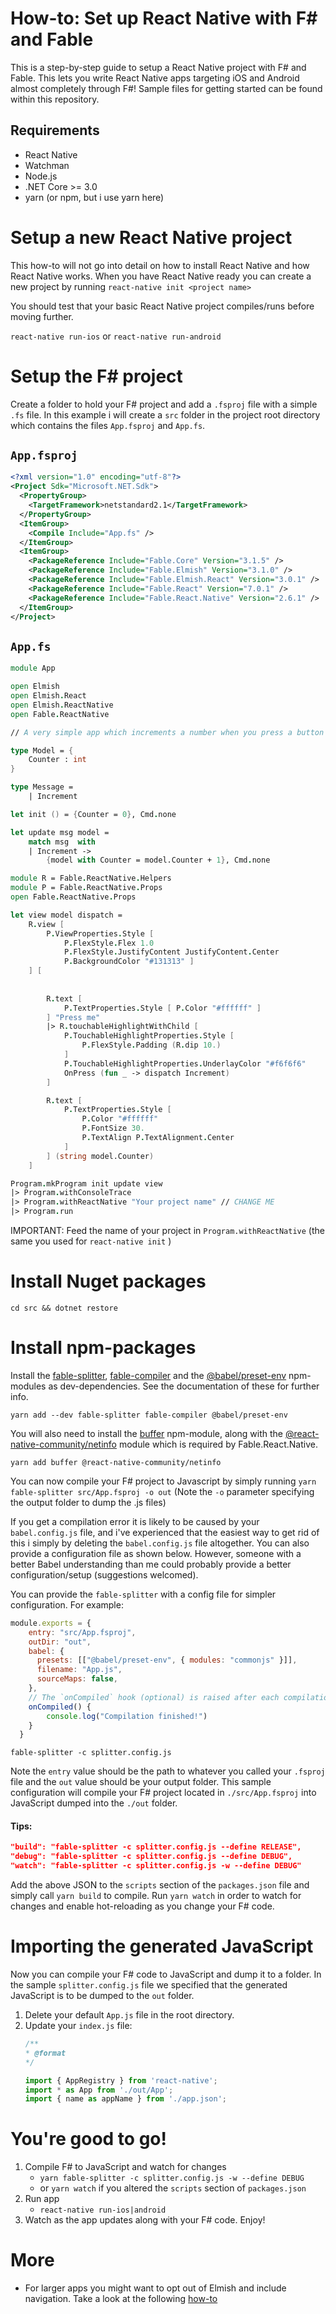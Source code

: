 # How-to: Set up React Native with F# and Fable

This is a step-by-step guide to setup a React Native project with F# and Fable. This lets you write React Native apps targeting iOS and Android almost completely through F#! Sample files for getting started can be found within this repository.

## Requirements
- React Native
- Watchman
- Node.js
- .NET Core >= 3.0
- yarn (or npm, but i use yarn here)

# Setup a new React Native project

This how-to will not go into detail on how to install React Native and how React Native works. When you have React Native ready you can create a new project by running `react-native init <project name>`

You should test that your basic React Native project compiles/runs before moving further.

`react-native run-ios` or `react-native run-android`

# Setup the F# project
Create a folder to hold your F# project and add a `.fsproj` file with a simple `.fs` file. In this example i will create a `src` folder in the project root directory which contains the files `App.fsproj` and `App.fs`.

## `App.fsproj`
```xml
<?xml version="1.0" encoding="utf-8"?>
<Project Sdk="Microsoft.NET.Sdk">
  <PropertyGroup>
    <TargetFramework>netstandard2.1</TargetFramework>
  </PropertyGroup>
  <ItemGroup>
    <Compile Include="App.fs" />
  </ItemGroup>
  <ItemGroup>
    <PackageReference Include="Fable.Core" Version="3.1.5" />
    <PackageReference Include="Fable.Elmish" Version="3.1.0" />
    <PackageReference Include="Fable.Elmish.React" Version="3.0.1" />
    <PackageReference Include="Fable.React" Version="7.0.1" />
    <PackageReference Include="Fable.React.Native" Version="2.6.1" />
  </ItemGroup>
</Project>
```

## `App.fs`
```fsharp
module App

open Elmish
open Elmish.React
open Elmish.ReactNative
open Fable.ReactNative

// A very simple app which increments a number when you press a button

type Model = {
    Counter : int
}

type Message =
    | Increment 

let init () = {Counter = 0}, Cmd.none

let update msg model =
    match msg  with
    | Increment ->
        {model with Counter = model.Counter + 1}, Cmd.none 

module R = Fable.ReactNative.Helpers
module P = Fable.ReactNative.Props
open Fable.ReactNative.Props

let view model dispatch =
    R.view [
        P.ViewProperties.Style [ 
            P.FlexStyle.Flex 1.0 
            P.FlexStyle.JustifyContent JustifyContent.Center
            P.BackgroundColor "#131313" ]
    ] [
        
        
        R.text [
            P.TextProperties.Style [ P.Color "#ffffff" ]
        ] "Press me"
        |> R.touchableHighlightWithChild [
            P.TouchableHighlightProperties.Style [
                P.FlexStyle.Padding (R.dip 10.)
            ]
            P.TouchableHighlightProperties.UnderlayColor "#f6f6f6"
            OnPress (fun _ -> dispatch Increment) 
        ]

        R.text [
            P.TextProperties.Style [
                P.Color "#ffffff"
                P.FontSize 30.
                P.TextAlign P.TextAlignment.Center
            ]
        ] (string model.Counter)
    ]

Program.mkProgram init update view
|> Program.withConsoleTrace
|> Program.withReactNative "Your project name" // CHANGE ME
|> Program.run
```

IMPORTANT: Feed the name of your project in `Program.withReactNative` (the same you used for `react-native init` )

# Install Nuget packages

`cd src && dotnet restore`

# Install npm-packages

Install the [fable-splitter](https://www.npmjs.com/package/fable-splitter), [fable-compiler](https://www.npmjs.com/package/fable-compiler) and the [@babel/preset-env](https://www.npmjs.com/package/@babel/preset-env) npm-modules as dev-dependencies. See the documentation of these for further info.

`yarn add --dev fable-splitter fable-compiler @babel/preset-env` 

You will also need to install the [buffer](https://www.npmjs.com/package/buffer) npm-module, along with the [@react-native-community/netinfo](https://www.npmjs.com/package/@react-native-community/netinfo) module which is required by Fable.React.Native.

`yarn add buffer @react-native-community/netinfo`

You can now compile your F# project to Javascript by simply running `yarn fable-splitter src/App.fsproj -o out`
(Note the `-o` parameter specifying the output folder to dump the .js files) 

If you get a compilation error it is likely to be caused by your `babel.config.js` file, and i've experienced that the easiest way to get rid of this i simply by deleting the `babel.config.js` file altogether. You can also provide a configuration file as shown below. However, someone with a better Babel understanding than me could probably provide a better configuration/setup (suggestions welcomed).

You can provide the `fable-splitter` with a config file for simpler configuration. For example:
```javascript
module.exports = {
    entry: "src/App.fsproj",
    outDir: "out",
    babel: {
      presets: [["@babel/preset-env", { modules: "commonjs" }]],
      filename: "App.js",
      sourceMaps: false,
    },
    // The `onCompiled` hook (optional) is raised after each compilation
    onCompiled() {
        console.log("Compilation finished!")
    }
  }
```
`fable-splitter -c splitter.config.js`

Note the `entry` value should be the path to whatever you called your `.fsproj` file and the `out` value should be your output folder. This sample configuration will compile your F# project located in `./src/App.fsproj` into JavaScript dumped into the `./out` folder.

#### Tips:
```json
"build": "fable-splitter -c splitter.config.js --define RELEASE",
"debug": "fable-splitter -c splitter.config.js --define DEBUG",
"watch": "fable-splitter -c splitter.config.js -w --define DEBUG"
```
Add the above JSON to the `scripts` section of the `packages.json` file and simply call `yarn build` to compile. Run `yarn watch` in order to watch for changes and enable hot-reloading as you change your F# code.

# Importing the generated JavaScript
Now you can compile your F# code to JavaScript and dump it to a folder. In the sample `splitter.config.js` file we specified that the generated JavaScript is to be dumped to the `out` folder.

1. Delete your default `App.js` file in the root directory.
2. Update your `index.js` file:
    ```js
    /**
    * @format
    */

    import { AppRegistry } from 'react-native';
    import * as App from './out/App';
    import { name as appName } from './app.json';
    ```

# You're good to go! 
1. Compile F# to JavaScript and watch for changes
    - `yarn fable-splitter -c splitter.config.js -w --define DEBUG`
    - or `yarn watch` if you altered the `scripts` section of `packages.json`
2. Run app
    - `react-native run-ios|android`
3. Watch as the app updates along with your F# code. Enjoy!

# More
- For larger apps you might want to opt out of Elmish and include navigation. Take a look at the following [how-to](navigation/README.md)